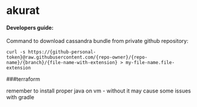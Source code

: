 # akurat

#### Developers guide:
Command to download cassandra bundle from private github repository:
```
curl -s https://{github-personal-token}@raw.githubusercontent.com/{repo-owner}/{repo-name}/{branch}/{file-name-with-extension} > my-file-name.file-extension
```

###terraform

remember to install proper java on vm - without it may cause some issues with gradle
